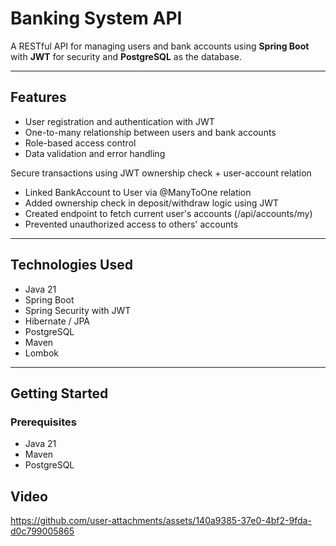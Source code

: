 # Banking System API

A RESTful API for managing users and bank accounts using **Spring Boot** with **JWT** for security and **PostgreSQL** as the database.

---


## Features

- User registration and authentication with JWT  
- One-to-many relationship between users and bank accounts  
- Role-based access control  
- Data validation and error handling  

Secure transactions using JWT ownership check + user-account relation
- Linked BankAccount to User via @ManyToOne relation
- Added ownership check in deposit/withdraw logic using JWT
- Created endpoint to fetch current user's accounts (/api/accounts/my)
- Prevented unauthorized access to others' accounts

---

## Technologies Used

- Java 21  
- Spring Boot  
- Spring Security with JWT  
- Hibernate / JPA  
- PostgreSQL  
- Maven  
- Lombok  

---

## Getting Started

### Prerequisites

- Java 21
- Maven  
- PostgreSQL
## Video
 https://github.com/user-attachments/assets/140a9385-37e0-4bf2-9fda-d0c799005865
